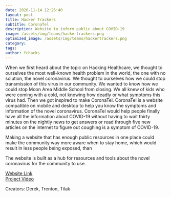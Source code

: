 ```yaml
---
date: 2020-11-14 12:26:40
layout: post
title: Hacker Trackers
subtitle: CoronaTel
description: Website to inform public about COVID-19
image: /assets/img/teams/hackertrackers.png
optimized_image: /assets/img/teams/hackertrackers.png
category:
tags:
author: fchacks
---
```


When we first heard about the topic on Hacking Healthcare, we thought to ourselves the most well-known health problem in the world, the one with no solution, the novel coronavirus. We thought to ourselves how we could stop transmission of this virus in our community. We wanted to know how we could stop Moon Area Middle School from closing. We all knew of kids who were coming with a cold, not knowing how deadly or what symptoms this virus had. Then we got inspired to make CoronaTel. CoronaTel is a website compatible on mobile and desktop to help you know the symptoms and information of the novel coronavirus. CoronaTel would help people finally have all the information about COVID-19 without having to wait thirty minutes on the nightly news to get answers or read through five new articles on the internet to figure out coughing is a symptom of COVID-19.

Making a website that has enough public resources in one place could make the community way more aware when to stay home, which would result in less people being exposed, than

The website is built as a hub for resources and tools about the novel coronavirus for the community to use.

<a href="https://coronatelcrown.weebly.com/">Website Link</a><br>
<a href="https://www.youtube.com/watch?v=eCRd5pFRivY">Project Video</a>

Creators: Derek, Trenton, Tilak
